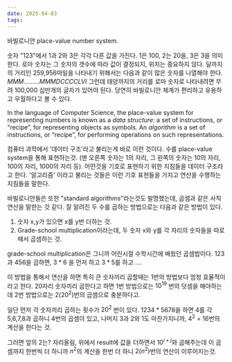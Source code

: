 ```yaml
---
date: 2025-04-03
tags:
---
```

바빌로니안 place-value number system.

숫자 "123"에서 1과 2와 3은 각각 다른 값을 가진다. 1은 100, 2는 20을, 3은 3을 의미한다.
로마 숫자는 그 숫자의 갯수에 따라 값이 결정되지, 위치는 중요하지 않다. 달까지의 거리인 259,956마일을 나타내기 위해서는 다음과 같이 많은 숫자를 나열해야 한다.
$MMM.........MMMDCCCCLVI$
그런데 태양까지의 거리를 로마 숫자로 나타내려면 무려 100,000 십만개의 글자가 있어야 된다. 당연히 바빌로니안 체계가 편리하고 유용하고 우월하다고 볼 수 있다.

In the language of Computer Science, the place-value system for representing numbers is known as a _data structure_: a set of instructions, or “recipe”, for representing objects as symbols. An _algorithm_ is a set of instructions, or “recipe”, for performing operations on such representations.

컴퓨터 과학에서 '데이터 구조'라고 불리는게 바로 이런 것이다. 수를 place-value system을 통해 표현하는것. (맨 오른쪽 숫자는 1의 자리, 그 왼쪽의 숫자는 10의 자리, 100의 자리, 1000의 자리 등). 어떤것을 기호로 표현하기 위한 지침들을 데이터 구조라고 한다. '알고리즘' 이라고 불리는 것들은 이런 기호 표현들을 가지고 연산을 수행하는 지침들을 말한다.

바빌로니안들은 또한 "standard algorithms"라는것도 발명했는데, 곱셈과 같은 사칙연산을 말한는 것 같다. 잘 알려진 두 수를 곱하는 방법으로는 다음과 같은 방법이 있다.
1) 숫자 x,y가 있으면 x를 y번 더하는 것.
2) Grade-school multiplication이라는데, 두 숫자 x와 y를 각 자리의 숫자들을 따로 떼서 곱셈하는 것.

grade-school multiplication은 그니까 어린시절 수학시간에 배웠던 곱셈법이다. 123과 456을 곱하면, $3 * 6$ 을 먼저 하고 $3 * 5$를 하고 ....

이 방법을 통해서 연산을 하면 특히 큰 숫자끼리 곱할때는 1번의 방법보다 엄청 효율적이라고 한다. 20자리 숫자끼리 곱한다고 하면 1번 방법으로는 $10^{19}$ 번의 덧셈을 해야하는데 2번 방법으로는 $2(20^2)$번의 곱셈으로 충분하다고.

일단 먼저 각 숫자끼리 곱하는 횟수가 $20^2$ 번이 있다. $1234 * 5678$을 하면 4를 각 5,6,7,8과 곱하니 4번의 곱셈이 있고, 나머지 3과 2와 1도 마찬가지니까, $4^2$ = 16번의 계산을 한다는 것.

그러면 앞의 2는? 자리올림, 위에서 result에 값을 더하면서 $10^{i+j}$와 곱해주는데 이 곱셈까지 한번씩 더 하니까 $n^2$의 계산을 한번 더 하니 $2(n^2)$번의 연산이 이루어지는것.

